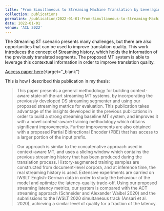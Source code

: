 ```yaml
---
title: "From Simultaneous to Streaming Machine Translation by Leveraging Streaming History"
collection: publications
permalink: /publication/2022-01-01-From-Simultaneous-to-Streaming-Machine-Translation-by-Leveraging-Streaming-History
date: 2022-01-01
venue: 'ACL 2022'
---
```

The Streaming ST scenario presents many challenges, but there are also opportunities that can be used to improve
translation quality. This work introduces the concept of Streaming history, which holds the information
of the previously translated segments. The proposed MT system is able to leverage this contextual information
in order to improve translation quality. 

[Access paper here](https://doi.org/10.18653/v1/2022.acl-long.480){:target="_blank"}

This is how I described this publication in my thesis:

<blockquote>
This paper presents a general methodology for building context-aware
state-of-the-art streaming MT systems, by incorporating the previously
developed DS streaming segmenter and using our proposed streaming
metrics for evaluation. This publication takes advantage of the
insights developed in the previous publications in order to
build a strong streaming baseline MT system, and improves it
with a novel context-aware training methodology which obtains
significant improvements. Further improvements are also obtained
with a proposed Partial Bidirectional Encoder (PBE) that has access
to a larger portion of the input prefix.
</blockquote>

<blockquote>
Our approach is similar to the concatenative approach used
in context-aware MT, and uses a sliding window which contains
the previous streaming history that has been produced during
the translation process. History-augmented training samples are
constructed from document-level corpora, and at inference time,
the real streaming history is used. Extensive experiments
are carried on IWSLT English-German data in order to 
study the behaviour of the model and optimize
the latency-quality trade-off. Using our proposed 
streaming latency metrics, our system is compared with the 
ACT streaming approach (Schneider and Alexander Waibel 2020) and the submissions
to the IWSLT 2020 simultaneous track (Ansari et al. 2020), achieving a similar level
of quality for a fraction of the latency.
</blockquote>
